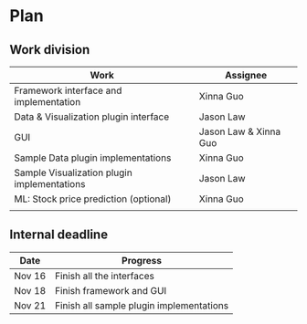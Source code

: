 # Plan

## Work division

| Work      | Assignee |
| ----------- | ----------- |
| Framework interface and implementation  | Xinna Guo       |
| Data & Visualization plugin interface    |  Jason Law  |
| GUI   |      Jason Law & Xinna Guo    |
| Sample Data plugin implementations         | Xinna Guo |
| Sample Visualization plugin implementations   |       Jason Law    |
| ML: Stock price prediction (optional)  |   Xinna Guo      |
|   |         |


## Internal deadline

| Date      | Progress |
| ----------- | ----------- |
| Nov 16 |  Finish all the interfaces   |
| Nov 18 |  Finish framework and GUI   |
| Nov 21 |  Finish all sample plugin implementations  |



